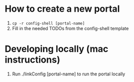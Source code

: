 # How to create a new portal

1.  `cp -r config-shell [portal-name]`
2.   Fill in the needed TODOs from the config-shell template


# Developing locally (mac instructions)
1. Run ./linkConfig [portal-name] to run the portal locally